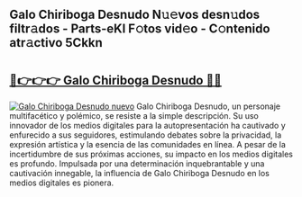 ## Galo Chiriboga Desnudo N𝚞𝚎vos desn𝚞dos filtr𝚊dos - Parts-eKl F𝚘tos vid𝚎o - C𝚘ntenido atr𝚊ctivo 5Ckkn

# <h2><a href="http://mb9i8kj.tromn.icu/?c=Galo+Chiriboga+Desnudo">🔗👉👉👉 Galo Chiriboga Desnudo 🔗🔗</a></h2>

[![Galo Chiriboga Desnudo nuevo](https://i.imgur.com/pEAQMta.gif)](http://mb9i8kj.tromn.icu/?c=Galo+Chiriboga+Desnudo)
Galo Chiriboga Desnudo, un personaje multifacético y polémico, se resiste a la simple descripción. Su uso innovador de los medios digitales para la autopresentación ha cautivado y enfurecido a sus seguidores, estimulando debates sobre la privacidad, la expresión artística y la esencia de las comunidades en línea. A pesar de la incertidumbre de sus próximas acciones, su impacto en los medios digitales es profundo. Impulsada por una determinación inquebrantable y una cautivación innegable, la influencia de Galo Chiriboga Desnudo en los medios digitales es pionera.

